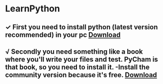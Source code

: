 # LearnPython
✓ First you need to install python (latest version recommended) in your pc
[Download](https://www.python.org/downloads/release/python-3107/) 
---
√ Secondly you need something like a book where you'll write your files and test. PyCham is that book, so you need to install it.
-Install the community version because it's free.
[Download](https://www.jetbrains.com/pycharm/download/#section=windows)
---
